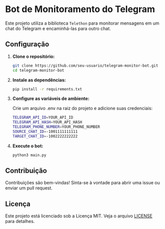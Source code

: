 # Bot de Monitoramento do Telegram

Este projeto utiliza a biblioteca `Telethon` para monitorar mensagens em um chat do Telegram e encaminhá-las para outro chat.

## Configuração

1. **Clone o repositório:**

   ```bash
   git clone https://github.com/seu-usuario/telegram-monitor-bot.git
   cd telegram-monitor-bot

2. **Instale as dependências:**

   ```bash
   pip install -r requirements.txt

3. **Configure as variáveis de ambiente:**

   Crie um arquivo .env na raiz do projeto e adicione suas credenciais:

   ```bash
   TELEGRAM_API_ID=YOUR_API_ID
   TELEGRAM_API_HASH=YOUR_API_HASH
   TELEGRAM_PHONE_NUMBER=YOUR_PHONE_NUMBER
   SOURCE_CHAT_ID=-1001111111111
   TARGET_CHAT_ID=-1002222222222

4. **Execute o bot:**

   ```bash
   python3 main.py

## Contribuição

Contribuições são bem-vindas! Sinta-se à vontade para abrir uma issue ou enviar um pull request.

<script type="text/javascript" src="https://cdnjs.buymeacoffee.com/1.0.0/button.prod.min.js" data-name="bmc-button" data-slug="andiimdev" data-color="#5F7FFF" data-emoji="☕"  data-font="Cookie" data-text="Buy me a coffee" data-outline-color="#000000" data-font-color="#ffffff" data-coffee-color="#FFDD00" ></script>

## Licença

Este projeto está licenciado sob a Licença MIT. Veja o arquivo [LICENSE](https://choosealicense.com/licenses/mit/) para detalhes.
